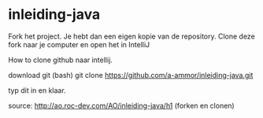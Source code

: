 # inleiding-java

Fork het project. Je hebt dan een eigen kopie van de repository. Clone deze fork naar je computer en open het in IntelliJ


How to clone github naar intellij.

download git (bash)
git clone https://github.com/a-ammor/inleiding-java.git

typ dit in en klaar.

source: http://ao.roc-dev.com/AO/inleiding-java/h1 (forken en clonen)

